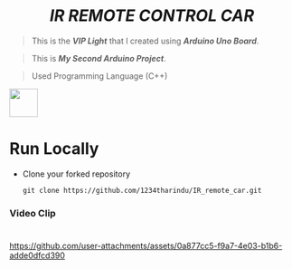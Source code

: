 # <div align="center"><b><i>IR REMOTE CONTROL CAR </i></b></div>

> This is the <b><i>VIP Light</i></b> that I created using <b><i>Arduino Uno Board</i></b>.

> This is <b><i>My Second Arduino Project</i></b>.

> Used Programming Language (C++) 

<a href="https://www.w3schools.com/cpp/default.asp"><img src="https://img.icons8.com/color/344/c-plus-plus-logo.png" height="50px"><a>
    


# Run Locally

- Clone your forked repository
    
    ```
    git clone https://github.com/1234tharindu/IR_remote_car.git
    ```



### Video Clip
#
https://github.com/user-attachments/assets/0a877cc5-f9a7-4e03-b1b6-adde0dfcd390






